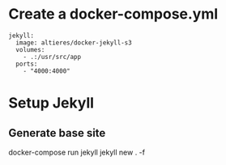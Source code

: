 # Create a docker-compose.yml

```
jekyll:
  image: altieres/docker-jekyll-s3
  volumes:
    - .:/usr/src/app
  ports:
    - "4000:4000"
```

# Setup Jekyll

## Generate base site

docker-compose run jekyll jekyll new . -f

##

